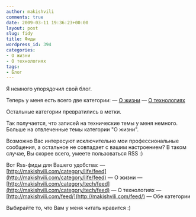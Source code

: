 ```yaml
---
author: makishvili
comments: true
date: 2009-03-11 19:36:23+00:00
layout: post
slug: fidy
title: Фиды
wordpress_id: 394
categories:
- О жизни
- О технологиях
tags:
- Блог
---
```


Я немного упорядочил свой блог.

Теперь у меня есть всего две категории:
— [О жизни](http://makishvili.com/category/life/)
— [О технологиях](http://makishvili.com/category/tech/)

Остальные категории превратились в метки.

Так получается, что записей на технические темы у меня немного. Больше на отвлеченные темы категории "О жизни".

Возможно Вас интересуют исключительно мои профессиональные сообщения, а остальное не совпадает с вашим настроением?
В таком случае, Вы скорее всего, умеете пользоваться RSS :)

Вот Rss-фиды для Вашего удобства:
— [http://makishvili.com/category/life/feed](http://makishvili.com/category/life/feed) — О жизни
— [http://makishvili.com/category/tech/feed](http://makishvili.com/category/tech/feed) — О технологиях
— [http://makishvili.com/feed/](http://makishvili.com/feed/) — Обе категории

Выбирайте то, что Вам у меня читать нравится :)
